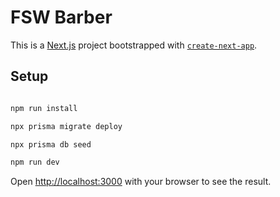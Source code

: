 # FSW Barber

This is a [Next.js](https://nextjs.org/) project bootstrapped with [`create-next-app`](https://github.com/vercel/next.js/tree/canary/packages/create-next-app).

## Setup

```bash

npm run install

npx prisma migrate deploy

npx prisma db seed

npm run dev

```

Open [http://localhost:3000](http://localhost:3000) with your browser to see the result.
